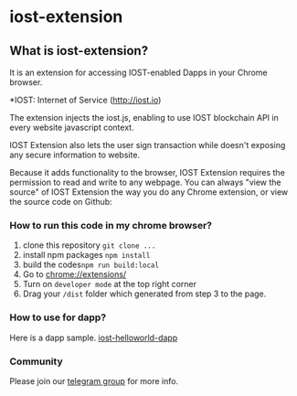 # iost-extension

## What is iost-extension?

It is an extension for accessing IOST-enabled Dapps in your Chrome browser.

\*IOST: Internet of Service (http://iost.io)

The extension injects the iost.js, enabling to use IOST blockchain API in every website javascript context.

IOST Extension also lets the user sign transaction while doesn't exposing any secure information to website.

Because it adds functionality to the browser, IOST Extension requires the permission to read and write to any webpage. You can always "view the source" of IOST Extension the way you do any Chrome extension, or view the source code on Github:

### How to run this code in my chrome browser?

1. clone this repository  `git clone ...`
2. install npm packages  `npm install`
3. build the codes`npm run build:local`
4. Go to [chrome://extensions/](chrome://extensions/)
5. Turn on `developer mode` at the top right corner
6. Drag your `/dist` folder which generated from step 3 to the page.

### How to use for dapp?
Here is a dapp sample. [iost-helloworld-dapp](https://github.com/lucusfly/iost-helloworld-dapp)

### Community

Please join our [telegram group](https://t.me/IOSTWallet) for more info.


<!-- const iost = IOSTJS.iost(IOST) -->